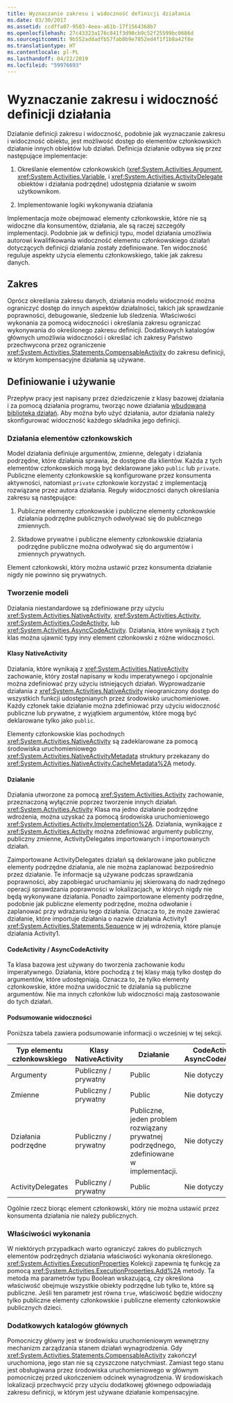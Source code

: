 ```yaml
---
title: Wyznaczanie zakresu i widoczność definicji działania
ms.date: 03/30/2017
ms.assetid: ccdffa07-9503-4eea-a61b-17f1564368b7
ms.openlocfilehash: 27c43323a176c841f3d90cb9c52f25599bc0686d
ms.sourcegitcommit: 9b552addadfb57fab0b9e7852ed4f1f1b8a42f8e
ms.translationtype: HT
ms.contentlocale: pl-PL
ms.lasthandoff: 04/22/2019
ms.locfileid: "59976693"
---
```

# <a name="activity-definition-scoping-and-visibility"></a>Wyznaczanie zakresu i widoczność definicji działania
Działanie definicji zakresu i widoczność, podobnie jak wyznaczanie zakresu i widoczność obiektu, jest możliwość dostęp do elementów członkowskich działanie innych obiektów lub działań. Definicja działanie odbywa się przez następujące implementacje:  
  
1. Określanie elementów członkowskich (<xref:System.Activities.Argument>, <xref:System.Activities.Variable>, i <xref:System.Activities.ActivityDelegate> obiektów i działania podrzędne) udostępnia działanie w swoim użytkownikom.  
  
2. Implementowanie logiki wykonywania działania  
  
 Implementacja może obejmować elementy członkowskie, które nie są widoczne dla konsumentów, działania, ale są raczej szczegóły implementacji.  Podobnie jak w definicji typu, model działania umożliwia autorowi kwalifikowania widoczność elementu członkowskiego działań dotyczących definicji działania zostały zdefiniowane.  Ten widoczność reguluje aspekty użycia elementu członkowskiego, takie jak zakresu danych.  
  
## <a name="scope"></a>Zakres  
 Oprócz określania zakresu danych, działania modelu widoczność można ograniczyć dostęp do innych aspektów działalności, takich jak sprawdzanie poprawności, debugowanie, śledzenie lub śledzenia. Właściwości wykonania za pomocą widoczności i określania zakresu ograniczać wykonywania do określonego zakresu definicji. Dodatkowych katalogów głównych umożliwia widoczności i określać ich zakresy Państwo przechwycona przez ograniczenie <xref:System.Activities.Statements.CompensableActivity> do zakresu definicji, w którym kompensacyjne działania są używane.  
  
## <a name="definition-and-usage"></a>Definiowanie i używanie  
 Przepływ pracy jest napisany przez dziedziczenie z klasy bazowej działania i za pomocą działania programu, tworząc nowe działania [wbudowana biblioteka działań](net-framework-4-5-built-in-activity-library.md). Aby można było użyć działania, autor działania należy skonfigurować widoczność każdego składnika jego definicji.  
  
### <a name="activity-members"></a>Działania elementów członkowskich  
 Model działania definiuje argumentów, zmienne, delegaty i działania podrzędne, które działania sprawia, że dostępne dla klientów. Każda z tych elementów członkowskich mogą być deklarowane jako `public` lub `private`. Publiczne elementy członkowskie są konfigurowane przez konsumenta aktywności, natomiast `private` członkowie korzystać z implementacją rozwiązane przez autora działania. Reguły widoczności danych określania zakresu są następujące:  
  
1. Publiczne elementy członkowskie i publiczne elementy członkowskie działania podrzędne publicznych odwoływać się do publicznego zmiennych.  
  
2. Składowe prywatne i publiczne elementy członkowskie działania podrzędne publiczne można odwoływać się do argumentów i zmiennych prywatnych.  
  
 Element członkowski, który można ustawić przez konsumenta działanie nigdy nie powinno się prywatnych.  
  
### <a name="authoring-models"></a>Tworzenie modeli  
 Działania niestandardowe są zdefiniowane przy użyciu <xref:System.Activities.NativeActivity>, <xref:System.Activities.Activity>, <xref:System.Activities.CodeActivity>, lub <xref:System.Activities.AsyncCodeActivity>. Działania, które wynikają z tych klas można ujawnić typy inny element członkowski z różne widoczności.  
  
#### <a name="nativeactivity"></a>Klasy NativeActivity  
 Działania, które wynikają z <xref:System.Activities.NativeActivity> zachowanie, który został napisany w kodu imperatywnego i opcjonalnie można zdefiniować przy użyciu istniejących działań. Wyprowadzanie działania z <xref:System.Activities.NativeActivity> nieograniczony dostęp do wszystkich funkcji udostępnianych przez środowisko uruchomieniowe. Każdy członek takie działanie można zdefiniować przy użyciu widoczność publiczne lub prywatne, z wyjątkiem argumentów, które mogą być deklarowane tylko jako `public`.  
  
 Elementy członkowskie klas pochodnych <xref:System.Activities.NativeActivity> są zadeklarowane za pomocą środowiska uruchomieniowego <xref:System.Activities.NativeActivityMetadata> struktury przekazany do <xref:System.Activities.NativeActivity.CacheMetadata%2A> metody.  
  
#### <a name="activity"></a>Działanie  
 Działania utworzone za pomocą <xref:System.Activities.Activity> zachowanie, przeznaczoną wyłącznie poprzez tworzenie innych działań. <xref:System.Activities.Activity> Klasa ma jedno działanie podrzędne wdrożenia, można uzyskać za pomocą środowiska uruchomieniowego <xref:System.Activities.Activity.Implementation%2A>. Działania, wynikające z <xref:System.Activities.Activity> można zdefiniować argumenty publiczny, publiczny zmienne, ActivityDelegates importowanych i importowanych działań.  
  
 Zaimportowane ActivityDelegates działań są deklarowane jako publiczne elementy podrzędne działania, ale nie można zaplanować bezpośrednio przez działanie. Te informacje są używane podczas sprawdzania poprawności, aby zapobiegać uruchamianiu jej skierowaną do nadrzędnego operacji sprawdzania poprawności w lokalizacjach, w których nigdy nie będą wykonywane działania. Ponadto zaimportowane elementy podrzędne, podobnie jak publiczne elementy podrzędne, można odwołanie i zaplanować przy wdrażaniu tego działania. Oznacza to, że może zawierać działanie, które importuje działania o nazwie działania Activity1 <xref:System.Activities.Statements.Sequence> w jej wdrożenia, które planuje działania Activity1.  
  
#### <a name="codeactivity-asynccodeactivity"></a>CodeActivity / AsyncCodeActivity  
 Ta klasa bazowa jest używany do tworzenia zachowanie kodu imperatywnego. Działania, które pochodzą z tej klasy mają tylko dostęp do argumentów, które udostępniają. Oznacza to, że tylko elementy członkowskie, które można uwidocznić te działania są publiczne argumentów. Nie ma innych członków lub widoczności mają zastosowanie do tych działań.  
  
#### <a name="summary-of-visibilities"></a>Podsumowanie widoczności  
 Poniższa tabela zawiera podsumowanie informacji o wcześniej w tej sekcji.  
  
|Typ elementu członkowskiego|Klasy NativeActivity|Działanie|CodeActivity / AsyncCodeActivity|  
|-----------------|--------------------|--------------|--------------------------------------|  
|Argumenty|Publiczny / prywatny|Public|Nie dotyczy|  
|Zmienne|Publiczny / prywatny|Public|Nie dotyczy|  
|Działania podrzędne|Publiczny / prywatny|Publiczne, jeden problem rozwiązany prywatnej podrzędnego, zdefiniowane w implementacji.|Nie dotyczy|  
|ActivityDelegates|Publiczny / prywatny|Public|Nie dotyczy|  
  
 Ogólnie rzecz biorąc element członkowski, który nie można ustawić przez konsumenta działania nie należy publicznych.  
  
### <a name="execution-properties"></a>Właściwości wykonania  
 W niektórych przypadkach warto ograniczyć zakres do publicznych elementów podrzędnych działania właściwości wykonania określonego. <xref:System.Activities.ExecutionProperties> Kolekcji zapewnia tę funkcję za pomocą <xref:System.Activities.ExecutionProperties.Add%2A> metody. Ta metoda ma parametrów typu Boolean wskazującą, czy określona właściwość obejmuje wszystkie obiekty podrzędne lub tylko te, które są publiczne. Jeśli ten parametr jest równa `true`, właściwość będzie widoczny tylko publiczne elementy członkowskie i publiczne elementy członkowskie publicznych dzieci.  
  
### <a name="secondary-roots"></a>Dodatkowych katalogów głównych  
 Pomocniczy główny jest w środowisku uruchomieniowym wewnętrzny mechanizm zarządzania stanem działań wynagrodzenia. Gdy <xref:System.Activities.Statements.CompensableActivity> zakończył uruchomiona, jego stan nie są czyszczone natychmiast. Zamiast tego stanu jest obsługiwana przez środowiska uruchomieniowego w głównym pomocniczej przed ukończeniem odcinek wynagrodzenia. W środowiskach lokalizacji przechwycić przy użyciu dodatkowej głównego odpowiadają zakresu definicji, w którym jest używane działanie kompensacyjne.
